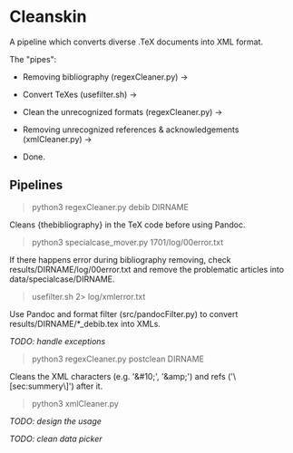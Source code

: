# Cleanskin
A pipeline which converts diverse .TeX documents into XML format.

The "pipes":

- Removing bibliography (regexCleaner.py) -> 

- Convert TeXes (usefilter.sh) -> 

- Clean the unrecognized formats (regexCleaner.py) -> 

- Removing unrecognized references & acknowledgements (xmlCleaner.py) ->

- Done.


## Pipelines

> python3 regexCleaner.py debib DIRNAME 

Cleans {thebibliography} in the TeX code before using Pandoc.

> python3 specialcase_mover.py 1701/log/00error.txt 

If there happens error during bibliography removing, check results/DIRNAME/log/00error.txt and remove the problematic articles into data/specialcase/DIRNAME.

> usefilter.sh 2> log/xmlerror.txt 

Use Pandoc and format filter (src/pandocFilter.py) to convert results/DIRNAME/*_debib.tex into XMLs.

_TODO: handle exceptions_

> python3 regexCleaner.py postclean DIRNAME

Cleans the XML characters (e.g. '&\#10;', '&amp\;') and refs ('\\[sec:summery\\]') 
after it.

> python3 xmlCleaner.py 

_TODO: design the usage_

_TODO: clean data picker_